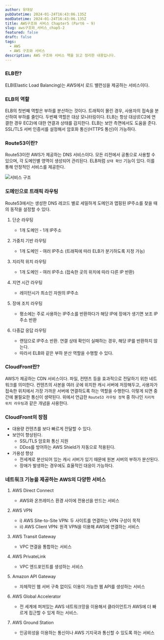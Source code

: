```yaml
---
author: 유대상
pubDatetime: 2024-01-24T16:43:06.135Z
modDatetime: 2024-01-24T16:43:06.135Z
title: AWS구조와 서비스 Chapter5 (Part6 ~ 9)
slug: aws구조와_서비스_chap5-2
featured: false
draft: false
tags:
  - AWS
  - AWS 구조와 서비스
description: AWS 구조와 서비스 책을 읽고 정리한 내용입니다.
---
```


### ELB란?

ELB(Elastic Load Balancing)는 AWS에서 로드 밸런싱을 제공하는 서비스이다.

### ELB의 역할

ELB의 첫번째 역할은 부하를 분산하는 것이다. 트래픽이 몰린 경우, 사용자의 접속을 분산하여 부하를 줄인다. 두번째 역할은 대상 모니터링이다. ELB는 항상 대상(EC2에 연결한 경우 EC2)에 대한 연결과 상태를 감지한다. ELB는 보안 측면에서도 도움을 준다. SSL/TLS 서버 인증서를 설정해서 암호화 통신(HTTPS 통신)이 가능하다.

### Route53이란?

Route53이란 AWS가 제공하는 DNS 서비스이다. 모든 리전에서 공통으로 사용할 수 있으며, 각 도메인별 영역이 생성되어 관리된다. ELB처럼 `상태 확인` 기능이 있다. 이를 통해 안정적인 서비스를 제공한다.

![서비스 구조](https://user-images.githubusercontent.com/46208349/158207198-3cfdeeff-b1e9-46fb-a41e-acf58fbf6752.png)

### 도메인으로 트래픽 라우팅

Route53에서는 생성한 DNS 레코드 별로 세밀하게 도메인과 맵핑된 IP주소를 찾을 때의 동작을 설정할 수 있다.

1. 단순 라우팅

   - 1개 도메인 - 1개 IP주소

2. 가중치 기반 라우팅

   - 1개 도메인 - 여러 IP주소 (트래픽에 따라 ELB가 분기하도록 지정 가능)

3. 지리적 위치 라우팅

   - 1개 도메인 - 여러 IP주소 (접속한 곳의 위치에 따라 다른 IP 반환)

4. 지연 시간 라우팅
   - 레이턴시가 최소인 자원의 IP주소
5. 장애 조치 라우팅
   - 평소에는 주로 사용하는 IP주소를 반환하다가 해당 IP에 장애가 생기면 보조 IP 주소 반환
6. 다중값 응답 라우팅
   - 랜덤으로 IP주소 반환. 연결 상태 확인이 실패하는 경우, 해당 IP를 반환하지 않는다.
   - 따라서 ELB와 같은 부하 분산 역할을 수행할 수 있다.

### CloudFront란?

AWS가 제공하는 CDN 서비스이다. 파일, 컨텐츠 등을 효과적으로 전달하기 위한 네트워크를 의미한다. 컨텐츠의 사본을 여러 곳에 위치한 캐시 서버에 저장해두고, 사용자가 접속한 위치에서 가장 가까운 서버에 연결하도록 하는 역할을 수행한다. 이렇게 되면 중간에 불필요한 통신이 생략된다. 위에서 언급한 `Route53 라우팅 정책` 중 하나인 `지리적 위치 라우팅`과 같은 개념을 사용한다.

### CloudFront의 장점

- 대용량 컨텐츠를 보다 빠르게 전달할 수 있다.
- 보안이 향상된다.
  - SSL/TLS 암호화 통신 지원
  - DDos를 방어하는 AWS Shield가 자동으로 적용된다.
- 가용성 향상
  - 전세계로 분산되어 있는 캐시 서버가 있기 때문에 원본 서버의 부하가 분산된다.
  - 장애가 발생하는 경우에도 효율적인 대응이 가능하다.

### 네트워크 기능을 제공하는 AWS의 다양한 서비스

1. AWS Direct Connect

   - AWS와 온프레미스 환경 사이에 전용선을 만드는 서비스

2. AWS VPN

   - i) AWS Site-to-Site VPN: 두 사이트를 연결하는 VPN 구성이 목적
   - ii) AWS Client VPN: 원격 VPN을 이용해 AWS에 연결하는 서비스

3. AWS Transit Gateway

   - VPC 연결을 통합하는 서비스

4. AWS PrivateLink
   - VPC 엔드포인트를 생성하는 서비스
5. Amazon API Gateway
   - 자체적인 웹 서버 구축 없이도 이용이 가능한 웹 API를 생성하는 서비스
6. AWS Global Accelerator
   - 전 세계에 퍼져있는 AWS 네트워크망을 이용해서 클라이언트가 AWS에 더 빠르게 접근할 수 있게 하는 서비스.
7. AWS Ground Station
   - 인공위성을 이용하는 통신이나 AWS 기지국과 통신할 수 있도록 하는 서비스
